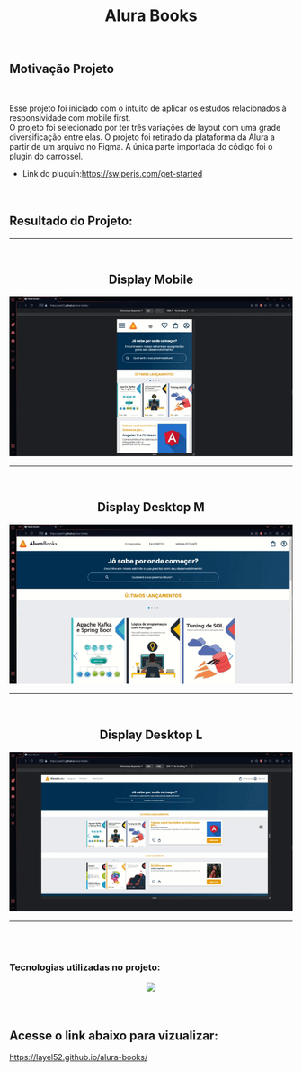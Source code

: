 <h1 align="center">Alura Books</h1>
</br>
<h2>Motivação Projeto</h2>
</br>
<p>Esse projeto foi iniciado com o intuito de aplicar os estudos relacionados à responsividade com mobile first.</br>
O projeto foi selecionado por ter três variações de layout com uma grade diversificação entre elas. O projeto foi retirado da plataforma da Alura a partir de um arquivo no Figma. A única parte importada do código foi o plugin do carrossel.</p>

- Link do pluguin:<a>https://swiperjs.com/get-started</a>
</br></br></br>

<h2>Resultado do Projeto:</h2>
<div align="center">
<hr/></br>
<h2>Display Mobile</h2>
<img src="img\to_readme\Video_221101123400.gif">
<hr/></br>
<h2>Display Desktop M</h2>
<img src=".\img\to_readme\Video_221101121812.gif">
<hr/></br>
<h2>Display Desktop L</h2>
<img src=".\img\to_readme\Video_221101123828.gif">
</div>
<hr/></br></br>
<h3 margin-bottom: 16px>Tecnologias utilizadas no projeto:</h3>
<div align="center">
<img src="https://skills.thijs.gg/icons?i=js,html,css">
</div></br></br>
<h2>Acesse o link abaixo para vizualizar:</h2>
<a href="https://layel52.github.io/alura-books">https://layel52.github.io/alura-books/</a>
